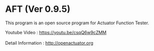 # AFT (Ver 0.9.5)
This program is an open source program for Actuator Function Tester.

Youtube Video : https://youtu.be/csqQ6w9cZMM
<br><br>
Detail Information : http://openactuator.org
<br><br>
<img src="http://www.solenoid.or.kr/data/OpenTester.png" border="0" alt="">

